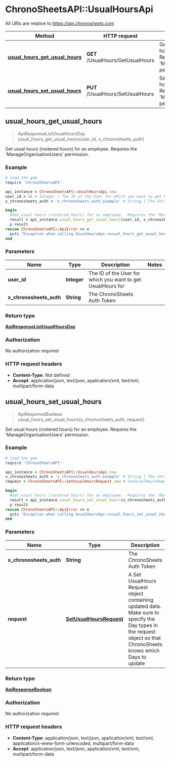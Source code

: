 # ChronoSheetsAPI::UsualHoursApi

All URIs are relative to *https://api.chronosheets.com*

Method | HTTP request | Description
------------- | ------------- | -------------
[**usual_hours_get_usual_hours**](UsualHoursApi.md#usual_hours_get_usual_hours) | **GET** /UsualHours/GetUsualHours | Get usual hours (rostered hours) for an employee.  Requires the &#39;ManageOrganisationUsers&#39; permission.
[**usual_hours_set_usual_hours**](UsualHoursApi.md#usual_hours_set_usual_hours) | **PUT** /UsualHours/SetUsualHours | Set usual hours (rostered hours) for an employee.  Requires the &#39;ManageOrganisationUsers&#39; permission.



## usual_hours_get_usual_hours

> ApiResponseListUsualHoursDay usual_hours_get_usual_hours(user_id, x_chronosheets_auth)

Get usual hours (rostered hours) for an employee.  Requires the 'ManageOrganisationUsers' permission.

### Example

```ruby
# load the gem
require 'ChronoSheetsAPI'

api_instance = ChronoSheetsAPI::UsualHoursApi.new
user_id = 56 # Integer | The ID of the User for which you want to get UsualHours for
x_chronosheets_auth = 'x_chronosheets_auth_example' # String | The ChronoSheets Auth Token

begin
  #Get usual hours (rostered hours) for an employee.  Requires the 'ManageOrganisationUsers' permission.
  result = api_instance.usual_hours_get_usual_hours(user_id, x_chronosheets_auth)
  p result
rescue ChronoSheetsAPI::ApiError => e
  puts "Exception when calling UsualHoursApi->usual_hours_get_usual_hours: #{e}"
end
```

### Parameters


Name | Type | Description  | Notes
------------- | ------------- | ------------- | -------------
 **user_id** | **Integer**| The ID of the User for which you want to get UsualHours for | 
 **x_chronosheets_auth** | **String**| The ChronoSheets Auth Token | 

### Return type

[**ApiResponseListUsualHoursDay**](ApiResponseListUsualHoursDay.md)

### Authorization

No authorization required

### HTTP request headers

- **Content-Type**: Not defined
- **Accept**: application/json, text/json, application/xml, text/xml, multipart/form-data


## usual_hours_set_usual_hours

> ApiResponseBoolean usual_hours_set_usual_hours(x_chronosheets_auth, request)

Set usual hours (rostered hours) for an employee.  Requires the 'ManageOrganisationUsers' permission.

### Example

```ruby
# load the gem
require 'ChronoSheetsAPI'

api_instance = ChronoSheetsAPI::UsualHoursApi.new
x_chronosheets_auth = 'x_chronosheets_auth_example' # String | The ChronoSheets Auth Token
request = ChronoSheetsAPI::SetUsualHoursRequest.new # SetUsualHoursRequest | A Set UsualHours Request object containing updated data.  Make sure to specify the Day types in the request object so that ChronoSheets knows which Days to update

begin
  #Set usual hours (rostered hours) for an employee.  Requires the 'ManageOrganisationUsers' permission.
  result = api_instance.usual_hours_set_usual_hours(x_chronosheets_auth, request)
  p result
rescue ChronoSheetsAPI::ApiError => e
  puts "Exception when calling UsualHoursApi->usual_hours_set_usual_hours: #{e}"
end
```

### Parameters


Name | Type | Description  | Notes
------------- | ------------- | ------------- | -------------
 **x_chronosheets_auth** | **String**| The ChronoSheets Auth Token | 
 **request** | [**SetUsualHoursRequest**](SetUsualHoursRequest.md)| A Set UsualHours Request object containing updated data.  Make sure to specify the Day types in the request object so that ChronoSheets knows which Days to update | 

### Return type

[**ApiResponseBoolean**](ApiResponseBoolean.md)

### Authorization

No authorization required

### HTTP request headers

- **Content-Type**: application/json, text/json, application/xml, text/xml, application/x-www-form-urlencoded, multipart/form-data
- **Accept**: application/json, text/json, application/xml, text/xml, multipart/form-data

